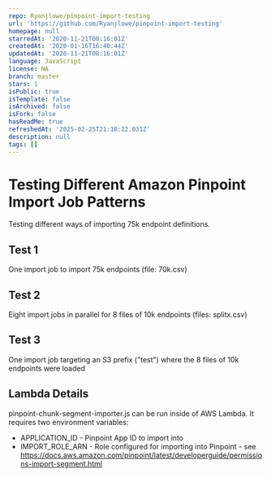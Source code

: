 ```yaml
---
repo: Ryanjlowe/pinpoint-import-testing
url: 'https://github.com/Ryanjlowe/pinpoint-import-testing'
homepage: null
starredAt: '2020-11-21T08:16:01Z'
createdAt: '2020-01-16T16:40:44Z'
updatedAt: '2020-11-21T08:16:01Z'
language: JavaScript
license: NA
branch: master
stars: 1
isPublic: true
isTemplate: false
isArchived: false
isFork: false
hasReadMe: true
refreshedAt: '2025-02-25T21:18:22.031Z'
description: null
tags: []
---
```


# Testing Different Amazon Pinpoint Import Job Patterns

Testing different ways of importing 75k endpoint definitions.

## Test 1
One import job to import 75k endpoints (file: 70k.csv)

## Test 2
Eight import jobs in parallel for 8 files of 10k endpoints (files: splitx.csv)

## Test 3
One import job targeting an S3 prefix ("test") where the 8 files of 10k endpoints were loaded

## Lambda Details
pinpoint-chunk-segment-importer.js can be run inside of AWS Lambda.  It requires two environment variables:
* APPLICATION_ID - Pinpoint App ID to import into
* IMPORT_ROLE_ARN - Role configured for importing into Pinpoint - see https://docs.aws.amazon.com/pinpoint/latest/developerguide/permissions-import-segment.html



